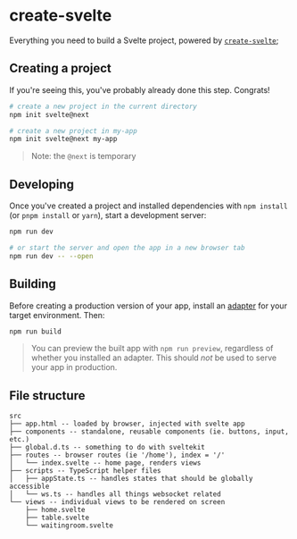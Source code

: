 # create-svelte

Everything you need to build a Svelte project, powered by [`create-svelte`](https://github.com/sveltejs/kit/tree/master/packages/create-svelte);

## Creating a project

If you're seeing this, you've probably already done this step. Congrats!

```bash
# create a new project in the current directory
npm init svelte@next

# create a new project in my-app
npm init svelte@next my-app
```

> Note: the `@next` is temporary

## Developing

Once you've created a project and installed dependencies with `npm install` (or `pnpm install` or `yarn`), start a development server:

```bash
npm run dev

# or start the server and open the app in a new browser tab
npm run dev -- --open
```

## Building

Before creating a production version of your app, install an [adapter](https://kit.svelte.dev/docs#adapters) for your target environment. Then:

```bash
npm run build
```

> You can preview the built app with `npm run preview`, regardless of whether you installed an adapter. This should _not_ be used to serve your app in production.

## File structure

```
src
├── app.html -- loaded by browser, injected with svelte app
├── components -- standalone, reusable components (ie. buttons, input, etc.)
├── global.d.ts -- something to do with sveltekit
├── routes -- browser routes (ie '/home'), index = '/'
│   └── index.svelte -- home page, renders views 
├── scripts -- TypeScript helper files
│   ├── appState.ts -- handles states that should be globally accessible
│   └── ws.ts -- handles all things websocket related
└── views -- individual views to be rendered on screen
    ├── home.svelte       
    ├── table.svelte      
    └── waitingroom.svelte
```